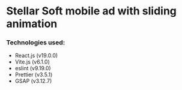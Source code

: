 # Stellar Soft mobile ad with sliding animation

### Technologies used:

- React.js (v19.0.0)
- Vite.js (v6.1.0)
- eslint (v9.19.0)
- Prettier (v3.5.1)
- GSAP (v3.12.7)
